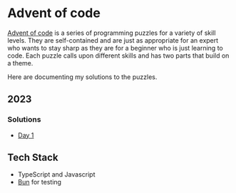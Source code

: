 # Advent of code

[Advent of code](https://adventofcode.com/) is a series of programming puzzles for a variety of skill levels. They are self-contained and are just as appropriate for an expert who wants to stay sharp as they are for a beginner who is just learning to code. Each puzzle calls upon different skills and has two parts that build on a theme.

Here are documenting my solutions to the puzzles.

## 2023

### Solutions

- [Day 1](./2023/day-1)

## Tech Stack

- TypeScript and Javascript
- [Bun](https://bun.sh/) for testing
